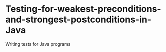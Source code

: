 # Testing-for-weakest-preconditions-and-strongest-postconditions-in-Java
Writing tests for Java programs
